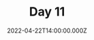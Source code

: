 ---
title: Day 11
description: Final Project Presentations
date: 2022-04-22T14:00:00.000Z
released: true
---